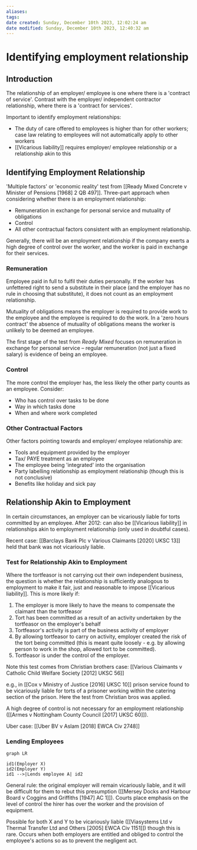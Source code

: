 ```yaml
---
aliases: 
tags: 
date created: Sunday, December 10th 2023, 12:02:24 am
date modified: Sunday, December 10th 2023, 12:40:32 am
---
```


# Identifying employment relationship

## Introduction

The relationship of an employer/ employee is one where there is a 'contract of service'. Contrast with the employer/ independent contractor relationship, where there is a 'contract for services'.

Important to identify employment relationships:

- The duty of care offered to employees is higher than for other workers; case law relating to employees will not automatically apply to other workers
- [[Vicarious liability]] requires employer/ employee relationship or a relationship akin to this

## Identifying Employment Relationship

'Multiple factors' or 'economic reality' test from [[Ready Mixed Concrete v Minister of Pensions [1968] 2 QB 497]]. Three-part approach when considering whether there is an employment relationship:

- Remuneration in exchange for personal service and mutuality of obligations
- Control
- All other contractual factors consistent with an employment relationship.

Generally, there will be an employment relationship if the company exerts a high degree of control over the worker, and the worker is paid in exchange for their services.

### Remuneration

Employee paid in full to fulfil their duties personally. If the worker has unfettered right to send a substitute in their place (and the employer has no rule in choosing that substitute), it does not count as an employment relationship.

Mutuality of obligations means the employer is required to provide work to the employee and the employee is required to do the work. In a 'zero hours contract' the absence of mutuality of obligations means the worker is unlikely to be deemed an employee.

The first stage of the test from _Ready Mixed_ focuses on remuneration in exchange for personal service – regular remuneration (not just a fixed salary) is evidence of being an employee.

### Control

The more control the employer has, the less likely the other party counts as an employee. Consider:

- Who has control over tasks to be done
- Way in which tasks done
- When and where work completed

### Other Contractual Factors

Other factors pointing towards and employer/ employee relationship are:

- Tools and equipment provided by the employer
- Tax/ PAYE treatment as an employee
- The employee being 'integrated' into the organisation
- Party labelling relationship as employment relationship (though this is not conclusive)
- Benefits like holiday and sick pay

## Relationship Akin to Employment

In certain circumstances, an employer can be vicariously liable for torts committed by an employee. After 2012: can also be [[Vicarious liability]] in relationships akin to employment relationship (only used in doubtful cases).

Recent case: [[Barclays Bank Plc v Various Claimants [2020] UKSC 13]] held that bank was not vicariously liable.

### Test for Relationship Akin to Employment

Where the tortfeasor is not carrying out their own independent business, the question is whether the relationship is sufficiently analogous to employment to make it fair, just and reasonable to impose [[Vicarious liability]]. This is more likely if:

1. The employer is more likely to have the means to compensate the claimant than the tortfeasor
2. Tort has been committed as a result of an activity undertaken by the tortfeasor on the employer's behalf
3. Tortfeasor's activity is part of the business activity of employer
4. By allowing tortfeasor to carry on activity, employer created the risk of the tort being committed (this is meant quite loosely - e.g. by allowing person to work in the shop, allowed tort to be committed).
5. Tortfeasor is under the control of the employer.

Note this test comes from Christian brothers case: [[Various Claimants v Catholic Child Welfare Society [2012] UKSC 56]]

e.g., in [[Cox v Ministry of Justice [2016] UKSC 10]] prison service found to be vicariously liable for torts of a prisoner working within the catering section of the prison. Here the test from Christian bros was applied.

A high degree of control is not necessary for an employment relationship ([[Armes v Nottingham County Council [2017] UKSC 60]]).

Uber case: [[Uber BV v Aslam [2018] EWCA Civ 2748]]

### Lending Employees

```mermaid
graph LR

id1(Employer X)
id2(Employer Y)
id1 -->|Lends employee A| id2

```

General rule: the original employer will remain vicariously liable, and it will be difficult for them to rebut this presumption ([[Mersey Docks and Harbour Board v Coggins and Griffiths [1947] AC 1]]). Courts place emphasis on the level of control the hirer has over the worker and the provision of equipment.

Possible for both X and Y to be vicariously liable ([[Viasystems Ltd v Thermal Transfer Ltd and Others [2005] EWCA Civ 1151]]) though this is rare. Occurs when both employers are entitled and obliged to control the employee's actions so as to prevent the negligent act.
